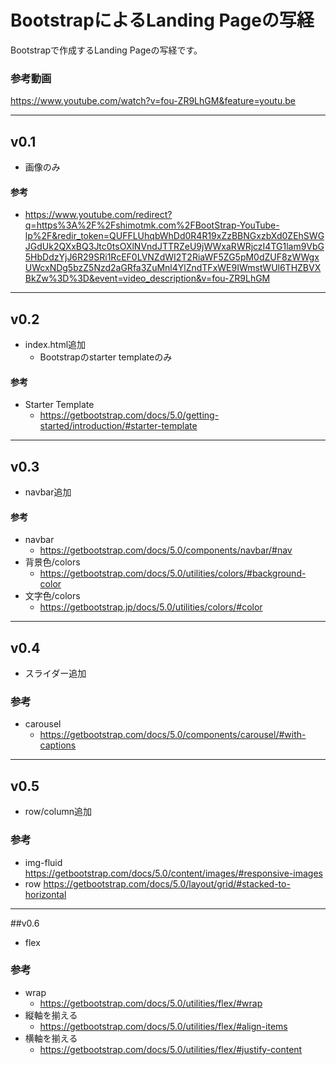 # BootstrapによるLanding Pageの写経

Bootstrapで作成するLanding Pageの写経です。

### 参考動画
https://www.youtube.com/watch?v=fou-ZR9LhGM&feature=youtu.be

---

## v0.1

- 画像のみ

#### 参考
- https://www.youtube.com/redirect?q=https%3A%2F%2Fshimotmk.com%2FBootStrap-YouTube-lp%2F&redir_token=QUFFLUhqbWhDd0R4R19xZzBBNGxzbXd0ZEhSWGJGdUk2QXxBQ3Jtc0tsOXlNVndJTTRZeU9jWWxaRWRjczI4TG1lam9VbG5HbDdzYjJ6R29SRi1RcEF0LVNZdWI2T2RiaWF5ZG5pM0dZUF8zWWgxUWcxNDg5bzZ5Nzd2aGRfa3ZuMnl4YlZndTFxWE9IWmstWUl6THZBVXBkZw%3D%3D&event=video_description&v=fou-ZR9LhGM

---

## v0.2

- index.html追加
  - Bootstrapのstarter templateのみ

#### 参考

- Starter Template
  - https://getbootstrap.com/docs/5.0/getting-started/introduction/#starter-template

---

## v0.3

- navbar追加

#### 参考
- navbar
  - https://getbootstrap.com/docs/5.0/components/navbar/#nav
- 背景色/colors
  - https://getbootstrap.com/docs/5.0/utilities/colors/#background-color
- 文字色/colors
  - https://getbootstrap.jp/docs/5.0/utilities/colors/#color

---

## v0.4

- スライダー追加

### 参考
- carousel
  - https://getbootstrap.com/docs/5.0/components/carousel/#with-captions

---

## v0.5

- row/column追加

### 参考
- img-fluid
  https://getbootstrap.com/docs/5.0/content/images/#responsive-images
- row
  https://getbootstrap.com/docs/5.0/layout/grid/#stacked-to-horizontal

---

##v0.6

- flex

### 参考
- wrap
  - https://getbootstrap.com/docs/5.0/utilities/flex/#wrap
- 縦軸を揃える
  - https://getbootstrap.com/docs/5.0/utilities/flex/#align-items
- 横軸を揃える
  - https://getbootstrap.com/docs/5.0/utilities/flex/#justify-content
